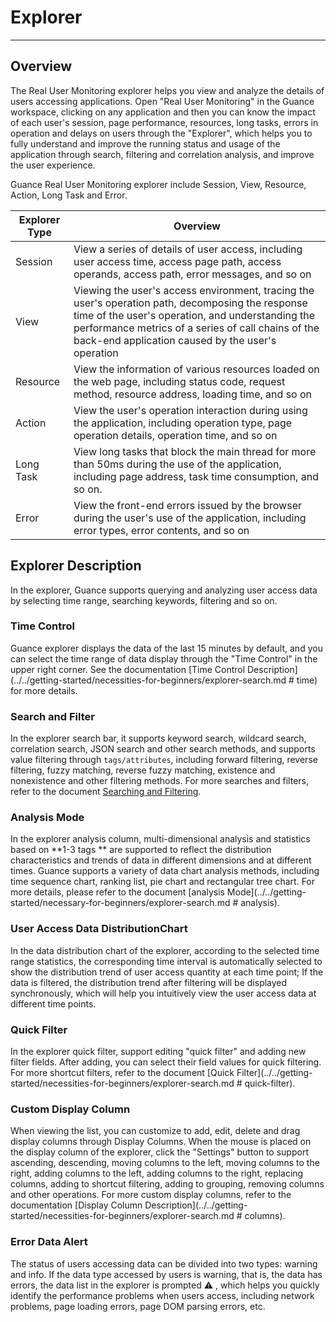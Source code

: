 # Explorer
---

## Overview

The Real User Monitoring explorer helps you view and analyze the details of users accessing applications. Open "Real User Monitoring" in the Guance workspace, clicking on any application and then you can know the impact of each user's session, page performance, resources, long tasks, errors in operation and delays on users through the "Explorer", which helps you to fully understand and improve the running status and usage of the application through search, filtering and correlation analysis, and improve the user experience.

Guance Real User Monitoring explorer include Session, View, Resource, Action, Long Task and Error.

| Explorer Type | Overview |
| --- | --- |
| Session | View a series of details of user access, including user access time, access page path, access operands, access path, error messages, and so on |
| View | Viewing the user's access environment, tracing the user's operation path, decomposing the response time of the user's operation, and understanding the performance metrics of a series of call chains of the back-end application caused by the user's operation |
| Resource | View the information of various resources loaded on the web page, including status code, request method, resource address, loading time, and so on |
| Action | View the user's operation interaction during using the application, including operation type, page operation details, operation time, and so on |
| Long Task | View long tasks that block the main thread for more than 50ms during the use of the application, including page address, task time consumption, and so on. |
| Error | View the front-end errors issued by the browser during the user's use of the application, including error types, error contents, and so on |

## Explorer Description

In the explorer, Guance supports querying and analyzing user access data by selecting time range, searching keywords, filtering and so on.

### Time Control

Guance explorer displays the data of the last 15 minutes by default, and you can select the time range of data display through the "Time Control" in the upper right corner. See the documentation [Time Control Description](../../getting-started/necessities-for-beginners/explorer-search.md # time) for more details.

### Search and Filter

In the explorer search bar, it supports keyword search, wildcard search, correlation search, JSON search and other search methods, and supports value filtering through ` tags/attributes `, including forward filtering, reverse filtering, fuzzy matching, reverse fuzzy matching, existence and nonexistence and other filtering methods. For more searches and filters, refer to the document [Searching and Filtering](../../getting-started/necessary-for-beginners/explorer-search.md).

### Analysis Mode

In the explorer analysis column, multi-dimensional analysis and statistics based on **1-3 tags ** are supported to reflect the distribution characteristics and trends of data in different dimensions and at different times. Guance supports a variety of data chart analysis methods, including time sequence chart, ranking list, pie chart and rectangular tree chart. For more details, please refer to the document [analysis Mode](../../getting-started/necessary-for-beginners/explorer-search.md # analysis).

### User Access Data DistributionChart

In the data distribution chart of the explorer, according to the selected time range statistics, the corresponding time interval is automatically selected to show the distribution trend of user access quantity at each time point; If the data is filtered, the distribution trend after filtering will be displayed synchronously, which will help you intuitively view the user access data at different time points.

### Quick Filter

In the explorer quick filter, support editing "quick filter" and adding new filter fields. After adding, you can select their field values for quick filtering. For more shortcut filters, refer to the document [Quick Filter](../../getting-started/necessities-for-beginners/explorer-search.md # quick-filter).

### Custom Display Column

When viewing the list, you can customize to add, edit, delete and drag display columns through Display Columns. When the mouse is placed on the display column of the explorer, click the "Settings" button to support ascending, descending, moving columns to the left, moving columns to the right, adding columns to the left, adding columns to the right, replacing columns, adding to shortcut filtering, adding to grouping, removing columns and other operations. For more custom display columns, refer to the documentation [Display Column Description](../../getting-started/necessities-for-beginners/explorer-search.md # columns).

### Error Data Alert

The status of users accessing data can be divided into two types: warning and info. If the data type accessed by users is warning, that is, the data has errors, the data list in the explorer is prompted :warning: , which helps you quickly identify the performance problems when users access, including network problems, page loading errors, page DOM parsing errors, etc.

